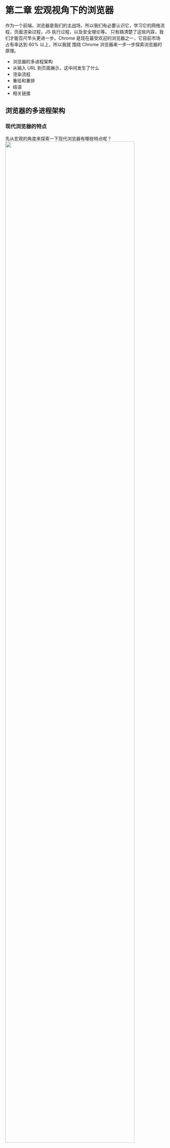 # 第二章 宏观视角下的浏览器
作为一个前端，浏览器是我们的主战场，所以我们有必要认识它，学习它的网络流程，页面渲染过程，JS 执行过程，以及安全理论等。
只有搞清楚了这些内容，我们才能百尺竿头更进一步。Chrome 是现在最受欢迎的浏览器之一，它目前市场占有率达到 60% 以上，所以我就
围绕 Chrome 浏览器来一步一步探索浏览器的原理。
- 浏览器的多进程架构
- 从输入 URL 到页面展示，这中间发生了什么
- 渲染流程
- 重绘和重排
- 结语
- 相关链接

## 浏览器的多进程架构

### 现代浏览器的特点
先从宏观的角度来探索一下现代浏览器有哪些特点呢？
<img src="/images/browser-char.jpg" style="width:90%">
- 网络：浏览器必须有访问网络的能力。
- 资源管理：用一种高效的手段管理网络资源和本地资源，是一种缓存策略。
- 网页浏览：展示页面的功能。
- 多页面管理：浏览器可以打开多个页面
- 插件和扩展：对浏览器实用功能的扩充
- 账户和同步：将浏览器的设置记录下来，方便与其他设备同步。
- 安全机制：保证用户的信息不会被窃取，同时防止浏览器本身代码去破坏。
- 开发者工具：development tools

这些功能是分散在浏览器的各个功能组件中的，比较多、比较散，要怎样学习才能掌握呢？因此，学习浏览器的多进程架构是很有必要的。

### 进程和线程
在开始之前，我们一起看下，Chrome 打开一个页面需要启动多少进程，打开 Chrome 的任务管理器的窗口，如下图：
![进程和线程的关系](/images/browser-process.png)
从图中可以看到，Chrome 启动了 4 个进程，只是打开了 1 个页面，为什么要启动这么多进程呢？

在解答这个问题之前，我们需要了解一下进程和线程的概念!

**进程是一个调度单位**，一个程序运行就会激发进程，总结就是担当分配系统资源（CPU 时间，内存）的实体。

**线程是操作系统能够进行运算调度的最小单位**，一个进程至少有一个线程，可有多个线程。线程是不能独立进程而存在的。
操作系统直接管理的是进程，同时操作系统可以调度线程。

一个进程还可以要求操作系统生成另一个进程来执行不同的任务，系统会为新的进程分配独立的内存，**两个进程之间可以使用 IPC （Inter Process Communication）进行通信**。

![进程和线程的关系](/images/browser-process1.png)

- 进程需要管理代码，处理数据，同时打开各种设备和磁盘上的文件（操作系统要识别各种设备，就要给文件编号，这种编号叫**文件句柄**，是非负整数）。
- 寄存器，保存 CPU 运行的状态。程序运行的时候保存运行的中间状态。当进程切换的时候，进程需要保存。直接被 CPU 操作的。
- 函数调用栈 使用寄存器保存变量，方便切换的时候获取之前的变量。
- 多线程的进程：进程同样管理代码，处理数据，打开文件等，然后这些是线程公用。但是寄存器和函数调用栈是每个线程独立去维护的。

进程中某一个线程出错，都会导致整个进程崩溃。当一个进程关闭之后，操作系统会回收进程所占用的内存。

### Chrome 多进程架构

![多进程架构](/images/browser-mul-process.png)
从图中可以看出，Chrome 浏览器包括：1 个浏览器（Browser）主进程，1 个 CPU 进程，1 个网络（NetWork）进程，多个渲染进程和多个插件进程。

- **浏览器进程**：主要负责界面显示、用户交互、子进程管理，同时提供存储等功能。
- **渲染进程**：核心任务是将 HTML、CSS 和 JavaScript 转换为用户可以与之交互的网页，排版引擎 Blink 和 JavaScript 引擎 V8 都是运行在该进程中。
默认情况下，Chrome 会为每个 Tab 标签创建一个渲染进程。出于安全考虑，渲染进程都是运行在沙箱模式下。
- **GPU 进程**：其实，Chrome 刚开始发布的时候是没有 GPU 进程的。而 GPU 的使用初衷是为了实现 3D CSS 的效果，只是随后网页、Chrome 的 UI 界面都选择采用 GPU 来绘制，这使得 GPU 成为浏览器普遍的需求。最后，Chrome 在其多进程架构上也引入了 GPU 进程。
- **网络进程**：主要负责页面的网络资源加载，之前是作为一个模块运行在浏览器进程里面的，直至最近才独立出来，成为一个单独的进程。
- **插件进程**：主要是负责插件的运行，因插件易崩溃，所以需要通过插件进程来隔离，以保证插件进程崩溃不会对浏览器和页面造成影响。

这里就可以回答上一个话题*线程和进程*中一个页面为什么打开了四个进程？

*因为打开 1 个页面至少需要 1 个网络进程、1 个浏览器进程、1 个 GPU 进程以及 1 个渲染进程，共 4 个；如果打开的页面有运行插件的话，还需要再加上 1 个插件进程。*

:::tip 多进程架构的两面性
虽然多进程模型提升了浏览器的稳定性、流畅性和安全性，但同样不可避免地带来了一些问题:
- **更高的资源占用**。因为每个进程都会包含公共基础结构的副本（如 JavaScript 运行环境），这就意味着浏览器会消耗更多的内存资源。
- **更复杂的体系架构**。浏览器各模块之间耦合性高、扩展性差等问题，会导致现在的架构已经很难适应新的需求了。
:::

## 从输入 URL 到页面展示，这中间发生了什么
这是一个特别经典的面试题，能比较全面的你对前端知识的掌握程度，其中涉及了网络、操作系统、Web 等一系列的知识。
但是大多数人遇到这个面试，只能回答到其中部分零散的知识点，并不能把整个知识串联成线，从而无法系统全面的回答这道问题。

下图是 从输入 URL 到页面展示完整流程示意图：
![从输入 URL 到页面展示完整流程示意图](/images/browser-url-to-show.png)
从图中可以看出，这个过程可以大致描述为如下。
- 首先，浏览器进程接收到用户输入的 URL 请求，浏览器进程便将该 URL 转发给网络进程。
- 然后，在网络进程中发起真正的 URL 请求。
- 接着网络进程接收到了响应头数据，便解析响应头数据，并将数据转发给浏览器进程。
- 浏览器进程接收到网络进程的响应头数据之后，发送“提交导航 (CommitNavigation)”消息到渲染进程；
- 渲染进程接收到“提交导航”的消息之后，便开始准备接收 HTML 数据，接收数据的方式是直接和网络进程建立数据管道；
- 最后渲染进程会向浏览器进程“确认提交”，这是告诉浏览器进程：“已经准备好接受和解析页面数据了”。
- 浏览器进程接收到渲染进程“提交文档”的消息之后，便开始移除之前旧的文档，然后更新浏览器进程中的页面状态。

这其中，**用户发出 URL 请求到页面开始解析的这个过程，就叫做导航**。

接下来我们详细探究一下这几个过程以及其中隐含的问题。
### 1、用户输入
当用户在地址栏中输入一个查询关键字时，地址栏会判断输入的关键字是**搜索内容**，还是**请求的 URL**。
- 如果是搜索内容，地址栏会使用浏览器默认的搜索引擎，来合成新的带搜索关键字的 URL。
- 如果判断输入内容符合 URL 规则，那么地址栏会根据规则，把这段内容加上协议，合成为完整的 URL。

当用户输入关键字并键入回车之后，这意味着当前页面即将要被替换成新的页面，不过在这个流程继续之前，浏览器还给了当前页面一次执行 beforeunload 事件的机会，
beforeunload 事件允许页面在退出之前执行一些数据清理操作，还可以询问用户是否要离开当前页面，比如当前页面可能有未提交完成的表单等情况，因此用户可以通过 beforeunload 事件来取消导航，让浏览器不再执行任何后续工作。

当前页面没有监听 beforeunload 事件或者同意了继续后续流程，标签页上的图标便进入了加载状态。但此时图中页面显示的依然是之前打开的页面内容，因为需要等待提交文档阶段，页面内容才会被替换。

### 2、URL 请求过程
接下来，便进入了页面资源请求过程。这时，浏览器进程会通过**进程间通信（IPC）把 URL 请求发送至网络进程**，网络进程接收到 URL 请求后，会在这里发起真正的 URL 请求流程。

那具体流程是怎样的呢？

首先，网络进程会查找本地缓存是否缓存了该资源。如果有缓存资源，那么直接返回资源给浏览器进程；如果在缓存中没有查找到资源，那么直接进入网络请求流程。
这请求前的第一步是要进行 DNS 解析，以获取请求域名的服务器 IP 地址。如果请求协议是 HTTPS，那么还需要建立 TLS 连接。

接下来就是利用 IP 地址和服务器建立 TCP 连接。连接建立之后，浏览器端会构建请求行、请求头等信息，并把和该域名相关的 Cookie 等数据附加到请求头中，然后向服务器发送构建的请求信息。

服务器接收到请求信息后，会根据请求信息生成响应数据（包括响应行、响应头和响应体等信息），并发给网络进程

如果服务器响应行的状态码包含了 301、302 一类的跳转信息，浏览器会跳转到新的地址继续导航；如果响应行是 200，那么表示浏览器可以继续处理该请求。



### 3、准备渲染进程
默认情况下，Chrome 会为每个页面分配一个渲染进程。但是也有列外，有些时候浏览器就会让多个页面运行在同一个渲染进程中!
![同一个渲染进程](/images/browser-process2.png)

那么什么情况下会多个页面使用同一个渲染器呢？

根域名加上协议相同，我们称为同一站点：如下面的
```http request
https://time.geekbang.org
https://www.geekbang.org
https://www.geekbang.org:8080
```
如果从一个页面打开了另一个新页面，而新页面和当前页面属于同一站点的话，那么新页面会复用父页面的渲染进程。

### 4、提交文档
所谓提交文档，就是指浏览器进程将网络进程接收到的 HTML 数据提交给渲染进程。具体详细流程如下，
- 首先当浏览器进程接收到网络进程的响应头数据之后，便向渲染进程发起“提交文档”的消息；
- 渲染进程接收到“提交文档”的消息后，会和网络进程建立传输数据的“管道”；
- 等文档数据传输完成之后，渲染进程会返回“确认提交”的消息给浏览器进程；
- 浏览器进程在收到“确认提交”的消息后，会更新浏览器界面状态，包括了安全状态、地址栏的 URL、前进后退的历史状态，并更新 Web 页面。

### 5、渲染阶段
一旦文档被提交，渲染进程便开始页面解析和子资源加载了。这个过程还是相当复杂的流程，接下来我们去详细的分析。

## 渲染流程
我们先看一下渲染的流程图。
![浏览器渲染流程](/images/browser-apply.png)
### DOM 树构建
渲染器进程接收到的数据是 HTML，渲染器的核心是将 html，js，css，image 等资源渲染成用户可以交互的 web 页面。渲染器进程的主线程将 html 进行解析，构造 dom 数据结构。
![DOM树构建](/images/browser-dom-tree.png)
html 通过 tokeniser 标记化，通过词法分析将输入的 HTML 内容解析成多个标记，根据识别后的标记进行  DOM Tree 构造，在  DOM Tree 构建过程中会创建 document 对象，然后以 document 为根节点的  DOM Tree ，不断进行修改，向其中添加各种元素。

### 渲染阻塞
HTML 会引入额外的资源，如 image，CSS，JS 等。 图片和 CSS 不会阻塞 HTML 的解析，因为他们不会影响  DOM Tree 生成。但是遇到 script 的时候，就会停止 dom 的解析，转而去加载解析并执行 js 。这是因为浏览器并不知道 js 执行是否改变了当前页面的 dom 结构，如果改变了，之前的解析就没有任何意义了。

### Layout Tree
HTML 解析完了以后，会生成一个 DOM Tree，但是我们不知道 DOM Tree 具体长什么样子。主线程解析 CSS，并确定每个 DOM 节点的计算样式。（浏览器有自己默认的样式表）。这样合成以后就形成了渲染树，渲染树上的每个节点都记录了 x，y 坐标和边框尺寸。
![DOM 树构建](/images/browser-apply-tree.png)
:::tip DOM Tree 和 Layout Tree
这里需要注意的是 DOM Tree 和 Layout Tree 并不是一一对应的，设置了 display: none 的节点不会出现在 Layout Tree 上。

在 before 伪类中添加了 content 值的元素 content 中的内容会出现在 Layout Tree 上，不会出现在 DOM 树中。
:::

### 绘制
现在我们已经知道了元素的大小形状和位置，但还不知道一什么样的顺序绘制（paint）这个节点，例如 z-index 这个属性会影响节点绘制的层级关系，如果按照 dom 的层级结构来绘制页面则会导致错误的渲染。
所以为了保证在屏幕上展示正确的层级，渲染线程遍历 Layout Tree 创建一个绘制记录表，该表记录了绘制的顺序，这个过程统称为**绘制**。
![绘制的层级](/images/browser-hiey.png)

### 栅格化
现在知道了文档的绘制顺序，终于到了该把这些信息转化成像素点显示在屏幕上了，这个行为称为栅格化。

Chrome 早期使用了一种简单的方式，只栅格化用户可视区域的内容，当用户滚动页面时，再栅格化更多的内容来填充缺失的部分，这种方式带来的问题就是导致页面延迟。

现在 Chrome 进行了优化升级，使用了一种更为复杂的栅格化流程叫做合成，合成是一种将页面各个部分分成多个图层，分别对其栅格化，并在合成器线程中单独合成页面。
简单说就是页面所有的元素按照某种规则进行分图层，并把图层都栅格化好了，然后只需要把可视区的内容组合成一帧展示给用户。

### Layer Tree
栅格化线程栅格化每个图块，并将它们存储在 GPU 内容中，当图块栅格化完成后，合成器线程将手机成为 draw quads 的图块信息，这些信息里记录了图块内存中的位置，
页面的哪个位置绘制图块的信息，根据这些信息合成器线程生成一个合成器帧，然后合成器帧通过 IPC 传递给浏览器进程，接着浏览器进程将合成器帧传送到 GPU，最后 GPU 渲染到屏幕上。

## 重绘和重排
当我们改变了一个元素的尺寸位置属性是，会重新进行样式计算（computed style），布局（layout），绘制（paint）以及后面的所有流程，这种行为称为**重排**。
当改变了某个元素的颜色属性时不会重新触发布局，但还是回触发样式计算和绘制。这就叫**重绘**。

我们发现重绘和重排都会占用主线程，还有 JS 也会运行在主线程，所以就会出现抢占执行时间的问题，如果写一个不断导致重排重绘的动画，浏览器则需要在每一帧都运行样式计算布局和绘制的操作。

优化方式：
1. requestAnimationFrame，他会在每一帧被调用，通过 API 的回调，可以把 JS 运行任务分成一些更小的任务块，在每一帧事件用完钱暂停 JS 执行归还主线程，这样的话在下一帧开始时，主线程就可以按时执行布局和绘制。
2. 栅格化的整个流程不占用主线程，只在合成器线程和栅格线程中运行，这就意味着它无需和 JS 抢占主线程。如果反复进行重绘和重排可能会导致掉帧，这是因为有可能 JS 执行阻塞了主线程，而 CSS 中有个动画属性 transform，
通过该属性实现的动画不会经过布局和重绘，而是直接运行在合成器线程和栅格线程，所以不会受到主线程中 JS 执行的影响。
3. CSS 避免重绘重排
    - 使用 transform 替代 top 等位移。
    - 使用 visibility 替换 display: none
    - 避免使用 table 布局
    - 尽可能在 DOM 树的最末端改变 class
    - 避免设置多层内联样式，尽量层级扁平
    - 将动画效果应用到 position 属性为 absolute 或 fixed 的元素上。
    - 避免使用 CSS 表达式。
    - 将频繁重绘或者回流的节点设置为图层，比如 video，iframe
    - CSS3 硬件加速（GPU 加速），可以是 transform: translate(0),opacity,filters,will-change,will-change 提前告诉浏览器元素会发生什么变化。
4. JS 避免重绘和重排
    - 避免频繁操作样式，合并操作。
    - 避免频繁操作 DOM，合并操作。
    - 防抖节流控制频率
    - 避免频繁读取会引发回流/重绘的属性。
    - 对具有复杂动画的元素使用绝对定位。

 ## 结语
 这里只是将浏览器的原理的大致流程梳理了一遍，还有更深层次的知识点需要我们去探索，比如 V8 的工作原理，网络，安全等等。每一个都是一个很大的话题，而且对前端来说
 都是相对重要的知识，只有掌握了这些，我们才能算是对前端领域有个提升 :joy:。

 ## 相关链接
 - [浏览器工作原理与实践](https://time.geekbang.org/column/intro/216)